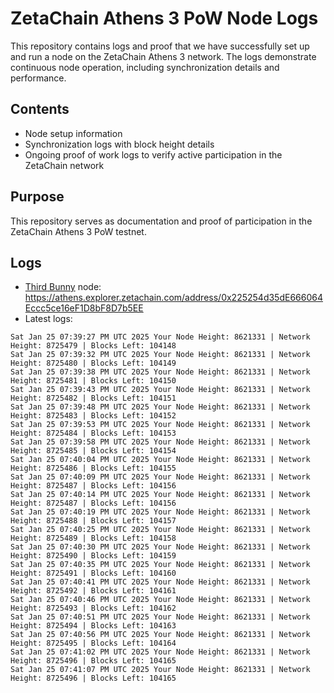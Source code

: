 # ZetaChain Athens 3 PoW Node Logs
This repository contains logs and proof that we have successfully set up and run a node on the ZetaChain Athens 3 network. The logs demonstrate continuous node operation, including synchronization details and performance.

## Contents
- Node setup information
- Synchronization logs with block height details
- Ongoing proof of work logs to verify active participation in the ZetaChain network

## Purpose
This repository serves as documentation and proof of participation in the ZetaChain Athens 3 PoW testnet.

## Logs

- [Third Bunny](https://thirdbunny.xyz/) node: https://athens.explorer.zetachain.com/address/0x225254d35dE666064Eccc5ce16eF1D8bF8D7b5EE
- Latest logs:
```
Sat Jan 25 07:39:27 PM UTC 2025 Your Node Height: 8621331 | Network Height: 8725479 | Blocks Left: 104148
Sat Jan 25 07:39:32 PM UTC 2025 Your Node Height: 8621331 | Network Height: 8725480 | Blocks Left: 104149
Sat Jan 25 07:39:38 PM UTC 2025 Your Node Height: 8621331 | Network Height: 8725481 | Blocks Left: 104150
Sat Jan 25 07:39:43 PM UTC 2025 Your Node Height: 8621331 | Network Height: 8725482 | Blocks Left: 104151
Sat Jan 25 07:39:48 PM UTC 2025 Your Node Height: 8621331 | Network Height: 8725483 | Blocks Left: 104152
Sat Jan 25 07:39:53 PM UTC 2025 Your Node Height: 8621331 | Network Height: 8725484 | Blocks Left: 104153
Sat Jan 25 07:39:58 PM UTC 2025 Your Node Height: 8621331 | Network Height: 8725485 | Blocks Left: 104154
Sat Jan 25 07:40:04 PM UTC 2025 Your Node Height: 8621331 | Network Height: 8725486 | Blocks Left: 104155
Sat Jan 25 07:40:09 PM UTC 2025 Your Node Height: 8621331 | Network Height: 8725487 | Blocks Left: 104156
Sat Jan 25 07:40:14 PM UTC 2025 Your Node Height: 8621331 | Network Height: 8725487 | Blocks Left: 104156
Sat Jan 25 07:40:19 PM UTC 2025 Your Node Height: 8621331 | Network Height: 8725488 | Blocks Left: 104157
Sat Jan 25 07:40:25 PM UTC 2025 Your Node Height: 8621331 | Network Height: 8725489 | Blocks Left: 104158
Sat Jan 25 07:40:30 PM UTC 2025 Your Node Height: 8621331 | Network Height: 8725490 | Blocks Left: 104159
Sat Jan 25 07:40:35 PM UTC 2025 Your Node Height: 8621331 | Network Height: 8725491 | Blocks Left: 104160
Sat Jan 25 07:40:41 PM UTC 2025 Your Node Height: 8621331 | Network Height: 8725492 | Blocks Left: 104161
Sat Jan 25 07:40:46 PM UTC 2025 Your Node Height: 8621331 | Network Height: 8725493 | Blocks Left: 104162
Sat Jan 25 07:40:51 PM UTC 2025 Your Node Height: 8621331 | Network Height: 8725494 | Blocks Left: 104163
Sat Jan 25 07:40:56 PM UTC 2025 Your Node Height: 8621331 | Network Height: 8725495 | Blocks Left: 104164
Sat Jan 25 07:41:02 PM UTC 2025 Your Node Height: 8621331 | Network Height: 8725496 | Blocks Left: 104165
Sat Jan 25 07:41:07 PM UTC 2025 Your Node Height: 8621331 | Network Height: 8725496 | Blocks Left: 104165
```
